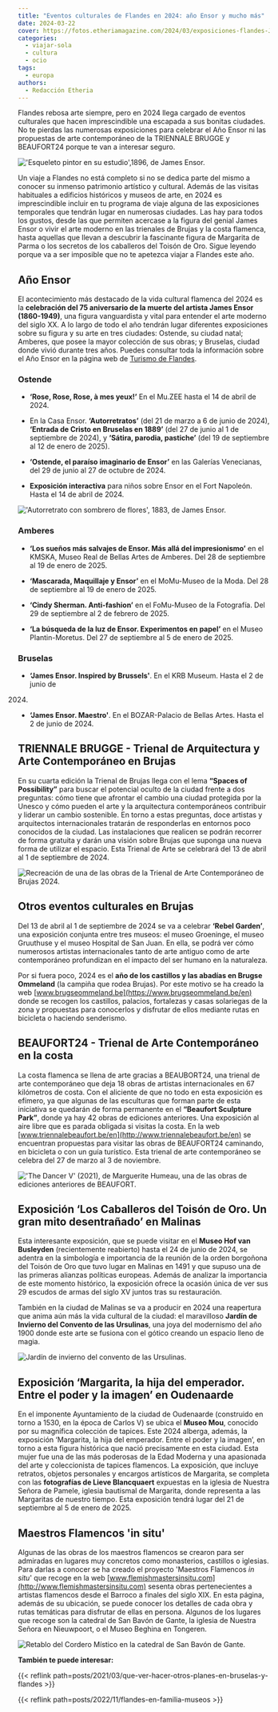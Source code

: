 ```yaml
---
title: "Eventos culturales de Flandes en 2024: año Ensor y mucho más"
date: 2024-03-22
cover: https://fotos.etheriamagazine.com/2024/03/exposiciones-flandes-James-Ensor-esqueleto-pintor-en-su-estudio.jpg
categories: 
  - viajar-sola
  - cultura
  - ocio
tags: 
  - europa
authors: 
  - Redacción Etheria
---
```


Flandes rebosa arte siempre, pero en 2024 llega cargado de eventos culturales que hacen 
imprescindible una escapada a sus bonitas ciudades. No te pierdas las numerosas 
exposiciones para celebrar el Año Ensor ni las propuestas de arte contemporáneo de la 
TRIENNALE BRUGGE y BEAUFORT24 porque te van a interesar seguro. 

!['Esqueleto pintor en su estudio',1896, de James Ensor.](https://fotos.etheriamagazine.com/2024/03/exposiciones-flandes-James-Ensor-esqueleto-pintor-en-su-estudio.jpg "'Esqueleto pintor en su estudio', 1896, de James Ensor. © KMSKA/Rik Klein Gotink.")

Un viaje a Flandes no está completo si no se dedica parte del mismo a conocer su inmenso 
patrimonio artístico y cultural. Además de las visitas habituales a edificios históricos 
y museos de arte, en 2024 es imprescindible incluir en tu programa de viaje alguna de 
las exposiciones temporales que tendrán lugar en numerosas ciudades. Las hay para todos 
los gustos, desde las que permiten acercase a la figura del genial James Ensor o vivir 
el arte moderno en las trienales de Brujas y la costa flamenca, hasta aquellas que 
llevan a descubrir la fascinante figura de Margarita de Parma o los secretos de los 
caballeros del Toisón de Oro. Sigue leyendo porque va a ser imposible que no te apetezca 
viajar a Flandes este año. 

## Año Ensor

El acontecimiento más destacado de la vida cultural flamenca del 2024 es la 
**celebración del 75 aniversario de la muerte del artista James Ensor (1860-1949)**, una 
figura vanguardista y vital para entender el arte moderno del siglo XX. A lo largo de 
todo el año tendrán lugar diferentes exposiciones sobre su figura y su arte en tres 
ciudades: Ostende, su ciudad natal; Amberes, que posee la mayor colección de sus obras; 
y Bruselas, ciudad donde vivió durante tres años. Puedes consultar toda la información 
sobre el Año Ensor en la página web de [Turismo de 
Flandes](https://www.visitflanders.com/es/ensor2024). 

### Ostende

- **‘Rose, Rose, Rose, à mes yeux!’** En el Mu.ZEE hasta el 14 de abril de 2024. 

- En la Casa Ensor. **‘Autorretratos’** (del 21 de marzo a 6 de junio de 2024), 
**‘Entrada de Cristo en Bruselas en 1889’** (del 27 de junio al 1 de septiembre de 
2024), y **‘Sátira, parodia, pastiche’** (del 19 de septiembre al 12 de enero de 2025). 
- **‘Ostende, el paraíso imaginario de Ensor’** en las Galerías Venecianas, del 29 de 
junio al 27 de octubre de 2024. 

- **Exposición interactiva** para niños sobre Ensor en el Fort Napoleón. Hasta el 14 de 
abril de 2024. 

!['Autorretrato con sombrero de flores', 1883, de James Ensor.](https://fotos.etheriamagazine.com/2024/03/exposiciones-flandes-Ensor-autorretrato.jpg "'Autorretrato con sombrero de flores', 1883, de James Ensor. © Colección Mu.ZEEv/foto Hugo Maertens.")

### Amberes

- **‘Los sueños más salvajes de Ensor. Más allá del impresionismo’** en el KMSKA, Museo 
Real de Bellas Artes de Amberes. Del 28 de septiembre al 19 de enero de 2025. 

- **‘Mascarada, Maquillaje y Ensor’** en el MoMu-Museo de la Moda. Del 28 de septiembre 
al 19 de enero de 2025. 

- **‘Cindy Sherman. Anti-fashion’** en el FoMu-Museo de la Fotografía. Del 29 de 
septiembre al 2 de febrero de 2025. 

- **‘La búsqueda de la luz de Ensor. Experimentos en papel’** en el Museo 
Plantin-Moretus. Del 27 de septiembre al 5 de enero de 2025. 

### Bruselas

- **‘James Ensor. Inspired by Brussels'**. En el KRB Museum. Hasta el 2 de junio de 
2024. 

- **‘James Ensor. Maestro'**. En el BOZAR-Palacio de Bellas Artes. Hasta el 2 de junio 
de 2024. 

## TRIENNALE BRUGGE - Trienal de Arquitectura y Arte Contemporáneo en Brujas

En su cuarta edición la Trienal de Brujas llega con el lema **“Spaces of Possibility”** 
para buscar el potencial oculto de la ciudad frente a dos preguntas: cómo tiene que 
afrontar el cambio una ciudad protegida por la Unesco y cómo pueden el arte y la 
arquitectura contemporáneos contribuir y liderar un cambio sostenible. En torno a estas 
preguntas, doce artistas y arquitectos internacionales tratarán de responderlas en 
entornos poco conocidos de la ciudad. Las instalaciones que realicen se podrán recorrer 
de forma gratuita y darán una visión sobre Brujas que suponga una nueva forma de 
utilizar el espacio. Esta Trienal de Arte se celebrará del 13 de abril al 1 de 
septiembre de 2024. 

![Recreación de una de las obras de la Trienal de Arte Contemporáneo de Brujas 2024.](https://fotos.etheriamagazine.com/2024/03/exposiciones-flandes-Triennal-brujas.jpg "Recreación de una de las obras de la Trienal de Arte Contemporáneo de Brujas 2024. © Bangkok Project Studio.")

## Otros eventos culturales en Brujas

Del 13 de abril al 1 de septiembre de 2024 se va a celebrar **‘Rebel Garden’**, una 
exposición conjunta entre tres museos: el museo Groeninge, el museo Gruuthuse y el museo 
Hospital de San Juan. En ella, se podrá ver cómo numerosos artistas internacionales 
tanto de arte antiguo como de arte contemporáneo profundizan en el impacto del ser 
humano en la naturaleza. 

Por si fuera poco, 2024 es el **año de los castillos y las abadías en Brugse Ommeland** 
(la campiña que rodea Brujas). Por este motivo se ha creado la web 
[www.brugseommeland.be](https://www.brugseommeland.be/en) donde se recogen los 
castillos, palacios, fortalezas y casas solariegas de la zona y propuestas para 
conocerlos y disfrutar de ellos mediante rutas en bicicleta o haciendo senderismo. 

## BEAUFORT24 - Trienal de Arte Contemporáneo en la costa

La costa flamenca se llena de arte gracias a BEAUBORT24, una trienal de arte 
contemporáneo que deja 18 obras de artistas internacionales en 67 kilómetros de costa. 
Con el aliciente de que no todo en esta exposición es efímero, ya que algunas de las 
esculturas que forman parte de esta iniciativa se quedarán de forma permanente en el 
**“Beaufort Sculpture Park”**, donde ya hay 42 obras de ediciones anteriores. Una 
exposición al aire libre que es parada obligada si visitas la costa. En la web 
[www.triennalebeaufort.be/en](http://www.triennalebeaufort.be/en) se encuentran 
propuestas para visitar las obras de BEAUFORT24 caminando, en bicicleta o con un guía 
turístico. Esta trienal de arte contemporáneo se celebra del 27 de marzo al 3 de 
noviembre. 

!['The Dancer V' (2021), de  Marguerite Humeau, una de las obras de ediciones anteriores de BEAUFORT.](https://fotos.etheriamagazine.com/2024/03/exposiciones-flandes-The-Dancer-beaufort-2021.jpg "'The Dancer V' (2021), de Marguerite Humeau, una de las obras de ediciones anteriores de BEAUFORT. © Triennial Beaufort.")

## Exposición ‘Los Caballeros del Toisón de Oro. Un gran mito desentrañado’ en Malinas

Esta interesante exposición, que se puede visitar en el **Museo Hof van Busleyden** 
(recientemente reabierto) hasta el 24 de junio de 2024, se adentra en la simbología e 
importancia de la reunión de la orden borgoñona del Toisón de Oro que tuvo lugar en 
Malinas en 1491 y que supuso una de las primeras alianzas políticas europeas. Además de 
analizar la importancia de este momento histórico, la exposición ofrece la ocasión única 
de ver sus 29 escudos de armas del siglo XV juntos tras su restauración. 

También en la ciudad de Malinas se va a producir en 2024 una reapertura que anima aún 
más la vida cultural de la ciudad: el maravilloso **Jardín de Invierno del Convento de 
las Ursulinas**, una joya del modernismo del año 1900 donde este arte se fusiona con el 
gótico creando un espacio lleno de magia. 

![Jardín de invierno del convento de las Ursulinas.](https://fotos.etheriamagazine.com/2024/03/exposiciones-flandes-jardin-invierno-convento-ursulinas.jpg "Jardín de invierno del convento de las Ursulinas. © Visit Mechelen/Koen Broos.")

## Exposición ‘Margarita, la hija del emperador. Entre el poder y la imagen’ en Oudenaarde

En el imponente Ayuntamiento de la ciudad de Oudenaarde (construido en torno a 1530, en 
la época de Carlos V) se ubica el **Museo Mou**, conocido por su magnífica colección de 
tapices. Este 2024 alberga, además, la exposición ‘Margarita, la hija del emperador. 
Entre el poder y la imagen’, en torno a esta figura histórica que nació precisamente en 
esta ciudad. Esta mujer fue una de las más poderosas de la Edad Moderna y una apasionada 
del arte y coleccionista de tapices flamencos. La exposición, que incluye retratos, 
objetos personales y encargos artísticos de Margarita, se completa con las **fotografías 
de Lieve Blancquaert** expuestas en la iglesia de Nuestra Señora de Pamele, iglesia 
bautismal de Margarita, donde representa a las Margaritas de nuestro tiempo. Esta 
exposición tendrá lugar del 21 de septiembre al 5 de enero de 2025. 

## Maestros Flamencos 'in situ'

Algunas de las obras de los maestros flamencos se crearon para ser admiradas en lugares 
muy concretos como monasterios, castillos o iglesias. Para darlas a conocer se ha creado 
el proyecto 'Maestros Flamencos _in situ_' que recoge en la web 
[www.flemishmastersinsitu.com](http://www.flemishmastersinsitu.com) sesenta obras 
pertenecientes a artistas flamencos desde el Barroco a finales del siglo XIX. En esta 
página, además de su ubicación, se puede conocer los detalles de cada obra y rutas 
temáticas para disfrutar de ellas en persona. Algunos de los lugares que recoge son la 
catedral de San Bavón de Gante, la iglesia de Nuestra Señora en Nieuwpoort, o el Museo 
Beghina en Tongeren. 

![Retablo del Cordero Místico en la catedral de San Bavón de Gante.](https://fotos.etheriamagazine.com/2024/03/exposiciones-flandes-catedral-san-bavon-cordero-mistico.jpg "Retablo del Cordero Místico en la catedral de San Bavón de Gante. © Piet De Kersgieter.")

**También te puede interesar:** 

{{< reflink path=posts/2021/03/que-ver-hacer-otros-planes-en-bruselas-y-flandes >}} 

{{< reflink path=posts/2022/11/flandes-en-familia-museos >}}
